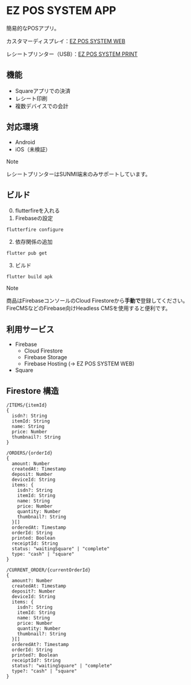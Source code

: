 # EZ POS SYSTEM APP

簡易的なPOSアプリ。

カスタマーディスプレイ：[EZ POS SYSTEM WEB](https://github.com/opera7133/ez_pos_system_web)

レシートプリンター（USB）：[EZ POS SYSTEM PRINT](https://github.com/opera7133/ez_pos_system_print)

## 機能

- Squareアプリでの決済
- レシート印刷
- 複数デバイスでの会計

## 対応環境

- Android
- iOS（未検証）

> [!NOTE]
> レシートプリンターはSUNMI端末のみサポートしています。

## ビルド

0. flutterfireを入れる
1. Firebaseの設定

```shell
flutterfire configure
```

2. 依存関係の追加

```shell
flutter pub get
```

3. ビルド

```shell
flutter build apk
```

> [!NOTE]
> 商品はFirebaseコンソールのCloud Firestoreから**手動で**登録してください。
> FireCMSなどのFirebase向けHeadless CMSを使用すると便利です。

## 利用サービス

- Firebase
  - Cloud Firestore
  - Firebase Storage
  - Firebase Hosting (-> EZ POS SYSTEM WEB)
- Square

## Firestore 構造

```plain
/ITEMS/{itemId}
{
  isdn?: String
  itemId: String
  name: String
  price: Number
  thumbnail?: String
}

/ORDERS/{orderId}
{
  amount: Number
  createdAt: Timestamp
  deposit: Number
  deviceId: String
  items: {
    isdn?: String
    itemId: String
    name: String
    price: Number
    quantity: Number
    thumbnail?: String
  }[]
  orderedAt: Timestamp
  orderId: String
  printed: Boolean
  receiptId: String
  status: "waitingSquare" | "complete"
  type: "cash" | "square"
}

/CURRENT_ORDER/{currentOrderId}
{
  amount?: Number
  createdAt: Timestamp
  deposit?: Number
  deviceId: String
  items: {
    isdn?: String
    itemId: String
    name: String
    price: Number
    quantity: Number
    thumbnail?: String
  }[]
  orderedAt?: Timestamp
  orderId: String
  printed?: Boolean
  receiptId?: String
  status?: "waitingSquare" | "complete"
  type?: "cash" | "square"
}
```
